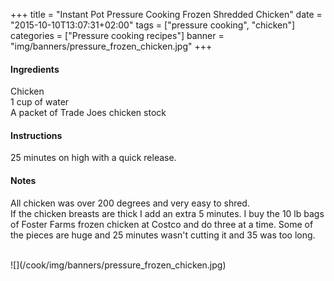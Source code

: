 +++
title = "Instant Pot Pressure Cooking Frozen Shredded Chicken"
date = "2015-10-10T13:07:31+02:00"
tags = ["pressure cooking", "chicken"]
categories = ["Pressure cooking recipes"]
banner = "img/banners/pressure_frozen_chicken.jpg"
+++

#### Ingredients
Chicken  
1 cup of water  
A packet of Trade Joes chicken stock  

#### Instructions
25 minutes on high with a quick release.  

#### Notes
All chicken was over 200 degrees and very easy to shred.  
If the chicken breasts are thick I add an extra 5 minutes. I buy the 10 lb bags of Foster Farms frozen chicken at Costco and do three at a time. Some of the pieces are huge and 25 minutes wasn't cutting it and 35 was too long.

<br>
![](/cook/img/banners/pressure_frozen_chicken.jpg)
